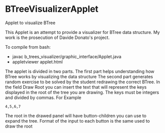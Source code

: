 # BTreeVisualizerApplet
Applet to visualize BTree

This Applet is an attempt to provide a visualizer for BTree data structure. 
My work is the prosecution of Davide Donato's project.  

To compile from bash:

- javac b_trees_visualizer/graphic_interface/Applet.java
- appletviewer applet.html 

The applet is divided in two parts. 
The first part helps understanding how BTree works by visualizing the data structure
The second part generates random exercise to be solved by the student redrawing the correct BTree.
In the field Draw Root you can insert the text that will represent the keys displayed in the root of 
the tree you are drawing. The keys must be integers and  divided by commas.
For Example

	4,5,6,7

The root in the drawed panel will have button-children you can use to expand the tree. Format of the input to each button is the same used to draw the root
  

